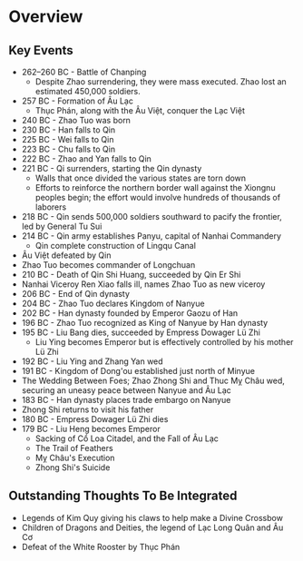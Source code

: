 # Overview

## Key Events

* 262–260 BC - Battle of Chanping
  * Despite Zhao surrendering, they were mass executed. Zhao lost an estimated 450,000 soldiers.
* 257 BC - Formation of Âu Lạc
  * Thục Phán, along with the Âu Việt, conquer the Lạc Việt
* 240 BC - Zhao Tuo was born
* 230 BC - Han falls to Qin
* 225 BC - Wei falls to Qin
* 223 BC - Chu falls to Qin
* 222 BC - Zhao and Yan falls to Qin
* 221 BC - Qi surrenders, starting the Qin dynasty
  * Walls that once divided the various states are torn down
  * Efforts to reinforce the northern border wall against the Xiongnu peoples begin; the effort would involve hundreds of thousands of laborers
* 218 BC - Qin sends 500,000 soldiers southward to pacify the frontier, led by General Tu Sui
* 214 BC - Qin army establishes Panyu, capital of Nanhai Commandery
  * Qin complete construction of Lingqu Canal
* Âu Việt defeated by Qin
* Zhao Tuo becomes commander of Longchuan
* 210 BC - Death of Qin Shi Huang, succeeded by Qin Er Shi
* Nanhai Viceroy Ren Xiao falls ill, names Zhao Tuo as new viceroy
* 206 BC - End of Qin dynasty
* 204 BC - Zhao Tuo declares Kingdom of Nanyue
* 202 BC - Han dynasty founded by Emperor Gaozu of Han
* 196 BC - Zhao Tuo recognized as King of Nanyue by Han dynasty
* 195 BC - Liu Bang dies, succeeded by Empress Dowager Lü Zhi
  * Liu Ying becomes Emperor but is effectively controlled by his mother Lü Zhi
* 192 BC - Liu Ying and Zhang Yan wed
* 191 BC - Kingdom of Dong'ou established just north of Minyue
* The Wedding Between Foes; Zhao Zhong Shi and Thuc Mỵ Châu wed, securing an uneasy peace between Nanyue and Âu Lạc
* 183 BC - Han dynasty places trade embargo on Nanyue
* Zhong Shi returns to visit his father
* 180 BC - Empress Dowager Lü Zhi dies
* 179 BC - Liu Heng becomes Emperor
  * Sacking of Cổ Loa Citadel, and the Fall of Âu Lạc
  * The Trail of Feathers
  * Mỵ Châu's Execution
  * Zhong Shi's Suicide

## Outstanding Thoughts To Be Integrated

* Legends of Kim Quy giving his claws to help make a Divine Crossbow
* Children of Dragons and Deities, the legend of Lạc Long Quân and Âu Cơ
* Defeat of the White Rooster by Thục Phán
